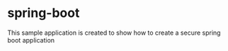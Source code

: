 # spring-boot
This sample application is created to show how to create a secure spring boot application
